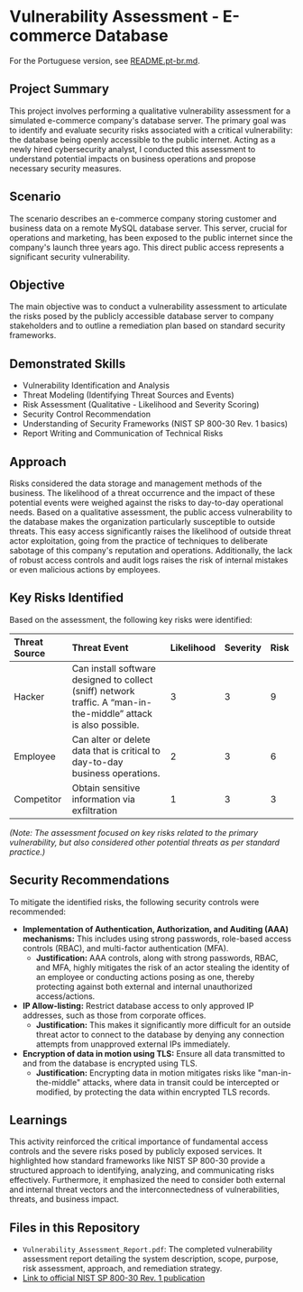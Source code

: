 # Vulnerability Assessment - E-commerce Database

For the Portuguese version, see [README.pt-br.md](README.pt-br.md).

## Project Summary

This project involves performing a qualitative vulnerability assessment for a simulated e-commerce company's database server. The primary goal was to identify and evaluate security risks associated with a critical vulnerability: the database being openly accessible to the public internet. Acting as a newly hired cybersecurity analyst, I conducted this assessment to understand potential impacts on business operations and propose necessary security measures.

## Scenario

The scenario describes an e-commerce company storing customer and business data on a remote MySQL database server. This server, crucial for operations and marketing, has been exposed to the public internet since the company's launch three years ago. This direct public access represents a significant security vulnerability.

## Objective

The main objective was to conduct a vulnerability assessment to articulate the risks posed by the publicly accessible database server to company stakeholders and to outline a remediation plan based on standard security frameworks.

## Demonstrated Skills

* Vulnerability Identification and Analysis
* Threat Modeling (Identifying Threat Sources and Events)
* Risk Assessment (Qualitative - Likelihood and Severity Scoring)
* Security Control Recommendation
* Understanding of Security Frameworks (NIST SP 800-30 Rev. 1 basics)
* Report Writing and Communication of Technical Risks

## Approach

Risks considered the data storage and management methods of the business. The likelihood of a threat occurrence and the impact of these potential events were weighed against the risks to day-to-day operational needs. Based on a qualitative assessment, the public access vulnerability to the database makes the organization particularly susceptible to outside threats. This easy access significantly raises the likelihood of outside threat actor exploitation, going from the practice of techniques to deliberate sabotage of this company's reputation and operations. Additionally, the lack of robust access controls and audit logs raises the risk of internal mistakes or even malicious actions by employees.

## Key Risks Identified

Based on the assessment, the following key risks were identified:

| Threat Source | Threat Event                                                            | Likelihood | Severity | Risk |
| :------------ | :---------------------------------------------------------------------- | :--------- | :------- | :--- |
| Hacker        | Can install software designed to collect (sniff) network traffic. A “man-in-the-middle” attack is also possible. | 3          | 3        | 9    |
| Employee      | Can alter or delete data that is critical to day-to-day business operations. | 2          | 3        | 6    |
| Competitor    | Obtain sensitive information via exfiltration                           | 1          | 3        | 3    |

*(Note: The assessment focused on key risks related to the primary vulnerability, but also considered other potential threats as per standard practice.)*

## Security Recommendations

To mitigate the identified risks, the following security controls were recommended:

* **Implementation of Authentication, Authorization, and Auditing (AAA) mechanisms:** This includes using strong passwords, role-based access controls (RBAC), and multi-factor authentication (MFA).
    * **Justification:** AAA controls, along with strong passwords, RBAC, and MFA, highly mitigates the risk of an actor stealing the identity of an employee or conducting actions posing as one, thereby protecting against both external and internal unauthorized access/actions.
* **IP Allow-listing:** Restrict database access to only approved IP addresses, such as those from corporate offices.
    * **Justification:** This makes it significantly more difficult for an outside threat actor to connect to the database by denying any connection attempts from unapproved external IPs immediately.
* **Encryption of data in motion using TLS:** Ensure all data transmitted to and from the database is encrypted using TLS.
    * **Justification:** Encrypting data in motion mitigates risks like "man-in-the-middle" attacks, where data in transit could be intercepted or modified, by protecting the data within encrypted TLS records.

## Learnings

This activity reinforced the critical importance of fundamental access controls and the severe risks posed by publicly exposed services. It highlighted how standard frameworks like NIST SP 800-30 provide a structured approach to identifying, analyzing, and communicating risks effectively. Furthermore, it emphasized the need to consider both external and internal threat vectors and the interconnectedness of vulnerabilities, threats, and business impact.

## Files in this Repository

* `Vulnerability_Assessment_Report.pdf`: The completed vulnerability assessment report detailing the system description, scope, purpose, risk assessment, approach, and remediation strategy.
* [Link to official NIST SP 800-30 Rev. 1 publication](https://csrc.nist.gov/publications/detail/sp/800-30/rev-1/final)
